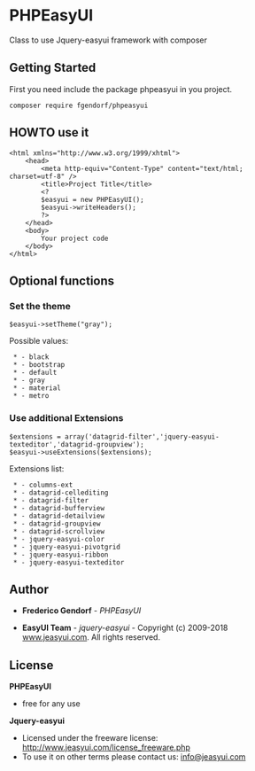
# PHPEasyUI

Class to use Jquery-easyui framework with composer

## Getting Started

First you need include the package phpeasyui in you project.

```
composer require fgendorf/phpeasyui
```

## HOWTO use it

```
<html xmlns="http://www.w3.org/1999/xhtml">
    <head>
        <meta http-equiv="Content-Type" content="text/html; charset=utf-8" />
        <title>Project Title</title>
        <?
        $easyui = new PHPEasyUI();
        $easyui->writeHeaders();
        ?>
    </head>
    <body>
        Your project code
    </body>
</html>
```

## Optional functions

### Set the theme

```
$easyui->setTheme("gray");
```
Possible values:

     * - black
     * - bootstrap
     * - default
     * - gray
     * - material
     * - metro

### Use additional Extensions 

```
$extensions = array('datagrid-filter','jquery-easyui-texteditor','datagrid-groupview');
$easyui->useExtensions($extensions);
```

Extensions list:

     * - columns-ext
     * - datagrid-cellediting
     * - datagrid-filter
     * - datagrid-bufferview
     * - datagrid-detailview
     * - datagrid-groupview
     * - datagrid-scrollview
     * - jquery-easyui-color
     * - jquery-easyui-pivotgrid
     * - jquery-easyui-ribbon
     * - jquery-easyui-texteditor


## Author

* **Frederico Gendorf** - *PHPEasyUI* 

* **EasyUI Team** - *jquery-easyui* - Copyright (c) 2009-2018 www.jeasyui.com. All rights reserved.

## License

**PHPEasyUI**
* free for any use


**Jquery-easyui**
* Licensed under the freeware license: http://www.jeasyui.com/license_freeware.php
* To use it on other terms please contact us: info@jeasyui.com
